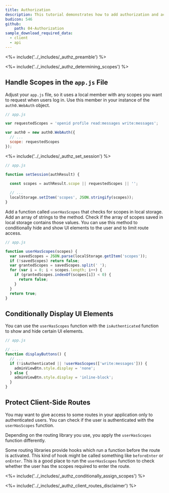 ```yaml
---
title: Authorization
description: This tutorial demonstrates how to add authorization and access control to a Javascript application.
budicon: 546
github:
    path: 04-Authorization
sample_download_required_data:
  - client
  - api
---
```

<%= include('../_includes/_authz_preamble') %>

<%= include('../_includes/_authz_determining_scopes') %>

## Handle Scopes in the `app.js` File

Adjust your `app.js` file, so it uses a local member with any scopes you want to request when users log in. Use this member in your instance of the `auth0.WebAuth` object.

```js
// app.js

var requestedScopes = 'openid profile read:messages write:messages';

var auth0 = new auth0.WebAuth({
  // ...
  scope: requestedScopes
});
``` 

<%= include('../_includes/_authz_set_session') %>

```js
// app.js

function setSession(authResult) {
  
  const scopes = authResult.scope || requestedScopes || '';

  // ...
  localStorage.setItem('scopes', JSON.stringify(scopes));
}
```

Add a function called `userHasScopes` that checks for scopes in local storage. Add an array of strings to the method. Check if the array of scopes saved in local storage contains those values. 
You can use this method to conditionally hide and show UI elements to the user and to limit route access.

```js
// app.js

function userHasScopes(scopes) {
  var savedScopes = JSON.parse(localStorage.getItem('scopes'));
  if (!savedScopes) return false;
  var grantedScopes = savedScopes.split(' ');
  for (var i = 0; i < scopes.length; i++) {
    if (grantedScopes.indexOf(scopes[i]) < 0) {
      return false;
    }
  }
  return true;
}
```

## Conditionally Display UI Elements

You can use the `userHasScopes` function with the `isAuthenticated` function to show and hide certain UI elements.

```js
// app.js

// ...
function displayButtons() {
  // ...
  if (!isAuthenticated || !userHasScopes(['write:messages'])) {
    adminViewBtn.style.display = 'none';
  } else {
    adminViewBtn.style.display = 'inline-block';
  }
}
```

## Protect Client-Side Routes

You may want to give access to some routes in your application only to authenticated users. You can check if the user is authenticated with the `userHasScopes` function.

Depending on the routing library you use, you apply the `userHasScopes` function differently. 

Some routing libraries provide hooks which run a function before the route is activated. This kind of hook might be called something like `beforeEnter` or `onEnter`. This is a good place to run the `userHasScopes` function to check whether the user has the scopes required to enter the route.

<%= include('../_includes/_authz_conditionally_assign_scopes') %>

<%= include('../_includes/_authz_client_routes_disclaimer') %>
